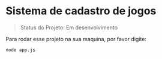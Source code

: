 <h1> Sistema de cadastro de jogos</h1>

> Status do Projeto: Em desenvolvimento

Para rodar esse projeto na sua maquina, por favor digite:

```
node app.js
```
